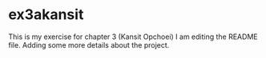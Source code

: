 # ex3akansit
This is my exercise for chapter 3 (Kansit Opchoei)
I am editing the README file.
Adding some more details about the project.
